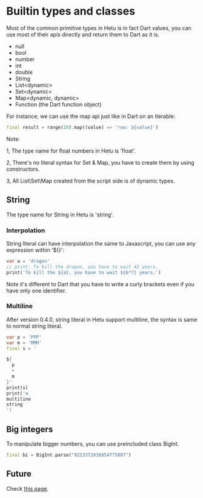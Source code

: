 # Builtin types and classes

Most of the common primitive types in Hetu is in fact Dart values, you can use most of their apis directly and return them to Dart as it is.

- null
- bool
- number
- int
- double
- String
- List\<dynamic\>
- Set\<dynamic\>
- Map\<dynamic, dynamic\>
- Function (the Dart function object)

For instance, we can use the map api just like in Dart on an Iterable:

```dart
final result = range(10).map((value) => 'row: ${value}')
```

Note:

1, The type name for float numbers in Hetu is 'float'.

2, There's no literal syntax for Set & Map, you have to create them by using constructors.

3, All List\Set\Map created from the script side is of dynamic types.

## String

The type name for String in Hetu is 'string'.

### Interpolation

String literal can have interpolation the same to Javascript, you can use any expression within '${}':

```dart
var a = 'dragon'
// print: To kill the dragon, you have to wait 42 years.
print('To kill the ${a}, you have to wait ${6*7} years.')
```

Note it's different to Dart that you have to write a curly brackets even if you have only one identifier.

### Multiline

After version 0.4.0, string literal in Hetu support multiline, the syntax is same to normal string literal.

```dart
var p = 'PPP'
var m = 'MMM'
final s = '

${
  p
  +
  m
}'
print(s)
print('a
multiline
string
')
```

## Big integers

To manipulate bigger numbers, you can use preincluded class BigInt.

```dart
final bi = BigInt.parse("9223372036854775807")
```

## Future

Check [this page](../future/readme.md).
